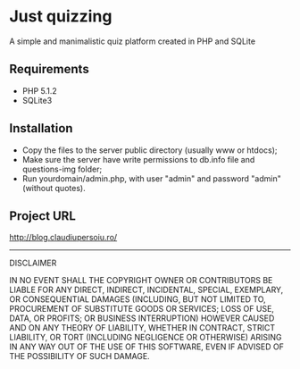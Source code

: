 Just quizzing
===============================================
A simple and manimalistic quiz platform created in PHP and SQLite

Requirements
------------

- PHP 5.1.2
- SQLite3

Installation
------------

- Copy the files to the server public directory (usually www or htdocs);
- Make sure the server have write permissions to db.info file and questions-img folder;
- Run yourdomain/admin.php, with user "admin" and password "admin" (without quotes).

Project URL
-----------
http://blog.claudiupersoiu.ro/

----

DISCLAIMER

 IN NO EVENT SHALL THE COPYRIGHT OWNER OR CONTRIBUTORS BE LIABLE FOR ANY DIRECT, INDIRECT, INCIDENTAL, SPECIAL, EXEMPLARY, OR CONSEQUENTIAL DAMAGES (INCLUDING, BUT NOT LIMITED TO, PROCUREMENT OF SUBSTITUTE GOODS OR SERVICES; LOSS OF USE, DATA, OR PROFITS; OR BUSINESS INTERRUPTION) HOWEVER CAUSED AND ON ANY THEORY OF LIABILITY, WHETHER IN CONTRACT, STRICT LIABILITY, OR TORT (INCLUDING NEGLIGENCE OR OTHERWISE) ARISING IN ANY WAY OUT OF THE USE OF THIS SOFTWARE, EVEN IF ADVISED OF THE POSSIBILITY OF SUCH DAMAGE.
